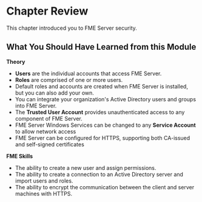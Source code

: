 # Chapter Review #

This chapter introduced you to FME Server security.

## What You Should Have Learned from this Module ##

**Theory**

- **Users** are the individual accounts that access FME Server.
- **Roles** are comprised of one or more users.
- Default roles and accounts are created when FME Server is installed, but you can also add your own.
- You can integrate your organization's Active Directory users and groups into FME Server.
- The **Trusted User Account** provides unauthenticated access to any component of FME Server.
- FME Server Windows Services can be changed to any **Service Account** to allow network access
- FME Server can be configured for HTTPS, supporting both CA-issued and self-signed certificates


**FME Skills**

- The ability to create a new user and assign permissions.
- The ability to create a connection to an Active Directory server and import users and roles.
- The ability to encrypt the communication between the client and server machines with HTTPS.
